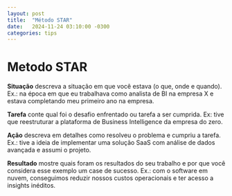 ```yaml
---
layout: post
title:  "Método STAR"
date:   2024-11-24 03:10:00 -0300
categories: tips
---
```

# Metodo STAR

**Situação** descreva a situação em que você estava (o que, onde e quando). Ex.: na época em que eu trabalhava como analista de BI na empresa X e estava completando meu primeiro ano na empresa.

**Tarefa** conte qual foi o desafio enfrentado ou tarefa a ser cumprida. Ex: tive que reestruturar a plataforma de Business Intelligence da empresa do zero.

**Ação** descreva em detalhes como resolveu o problema e cumpriu a tarefa. Ex.: tive a ideia de implementar uma solução SaaS com análise de dados avançada e assumi o projeto.

**Resultado** mostre quais foram os resultados do seu trabalho e por que você considera esse exemplo um case de sucesso. Ex.: com o software em nuvem, conseguimos reduzir nossos custos operacionais e ter acesso a insights inéditos.
